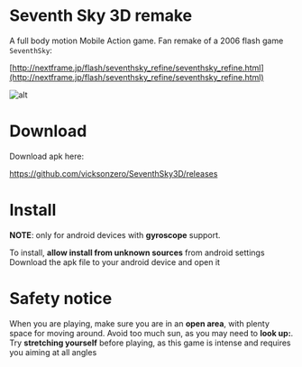 # Seventh Sky 3D remake

A full body motion Mobile Action game. Fan remake of a 2006 flash game `SeventhSky`: 

[http://nextframe.jp/flash/seventhsky_refine/seventhsky_refine.html](http://nextframe.jp/flash/seventhsky_refine/seventhsky_refine.html)


![alt](http://link)

# Download

Download apk here:

https://github.com/vicksonzero/SeventhSky3D/releases

# Install

**NOTE**: only for android devices with **gyroscope** support.

To install, **allow install from unknown sources** from android settings
Download the apk file to your android device and open it

# Safety notice

When you are playing, make sure you are in an **open area**, with plenty space for moving around.
Avoid too much sun, as you may need to **look up:**.
Try **stretching yourself** before playing, as this game is intense and requires you aiming at all angles

